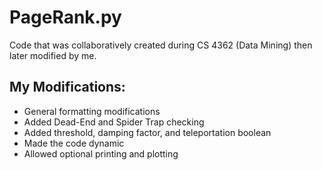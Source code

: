 # PageRank.py

Code that was collaboratively created during CS 4362 (Data Mining) then later modified by me.

## My Modifications:
- General formatting modifications
- Added Dead-End and Spider Trap checking
- Added threshold, damping factor, and teleportation boolean
- Made the code dynamic
- Allowed optional printing and plotting
